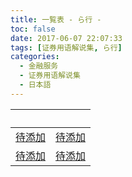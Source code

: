 ```yaml
---
title: 一覧表 - ら行 -
toc: false
date: 2017-06-07 22:07:33
tags: [证券用语解说集, ら行]
categories:
  - 金融服务
  - 证券用语解说集
  - 日本語
---
```


| &nbsp; | &nbsp; |
| :----- | :----- |
| [待添加](../) | [待添加](../) |
| [待添加](../) | [待添加](../) |
